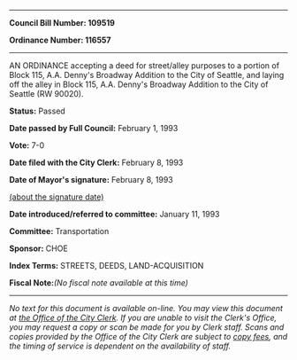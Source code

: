 

********

**Council Bill Number: 109519**
   
**Ordinance Number: 116557**
********

 AN ORDINANCE accepting a deed for street/alley purposes to a portion of Block 115, A.A. Denny's Broadway Addition to the City of Seattle, and laying off the alley in Block 115, A.A. Denny's Broadway Addition to the City of Seattle (RW 90020).

**Status:** Passed
   
**Date passed by Full Council:** February 1, 1993
   
**Vote:** 7-0
   
**Date filed with the City Clerk:** February 8, 1993
   
**Date of Mayor's signature:** February 8, 1993
   
[(about the signature date)](/~public/approvaldate.htm)
   
   
   
**Date introduced/referred to committee:** January 11, 1993
   
**Committee:** Transportation
   
**Sponsor:** CHOE
   
   
**Index Terms:** STREETS, DEEDS, LAND-ACQUISITION

**Fiscal Note:**_(No fiscal note available at this time)_
********

_No text for this document is available on-line. You may view this document at [the Office of the City Clerk](http://www.seattle.gov/leg/clerk/contactUs.htm). If you are unable to visit the Clerk's Office, you may request a copy or scan be made for you by Clerk staff. Scans and copies provided by the Office of the City Clerk are subject to [copy fees](http://clerk.seattle.gov/~public/clerkfees.htm), and the timing of service is dependent on the availability of staff._

